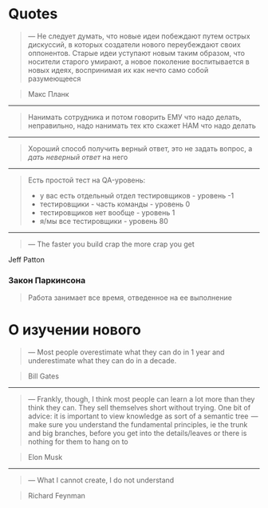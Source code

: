 # Quotes

> — Не следует думать, что новые идеи побеждают путем острых дискуссий, в
> которых создатели нового переубеждают своих оппонентов. Старые идеи уступают
> новым таким образом, что носители старого умирают, а новое поколение воспитывается
> в новых идеях, воспринимая их как нечто само собой разумеющееся

> Макс Планк

---

> Нанимать сотрудника и потом говорить ЕМУ что надо делать, неправильно,
> надо нанимать тех кто скажет НАМ что надо делать

---

> Хороший способ получить верный ответ, это не задать вопрос, а
> _дать неверный ответ_ на него

---

> Есть простой тест на QA-уровень:
>
> - у вас есть отдельный отдел тестировщиков - уровень -1
> - тестировщики - часть команды - уровень 0
> - тестировщиков нет вообще - уровень 1
> - я/мы все тестировщики - уровень 80

---

> — The faster you build crap the more crap you get

Jeff Patton


### Закон Паркинсона

> Работа занимает все время, отведенное на ее выполнение



# О изучении нового

> — Most people overestimate what they can do in 1 year and underestimate what they can do in a decade.

> Bill Gates

---

> — Frankly, though, I think most people can learn a lot more than they think they can. They sell themselves short without trying. One bit of advice: it is important to view knowledge as sort of a semantic tree  —  make sure you understand the fundamental principles, ie the trunk and big branches, before you get into the details/leaves or there is nothing for them to hang on to

> Elon Musk

---

> — What I cannot create, I do not understand

> Richard Feynman
